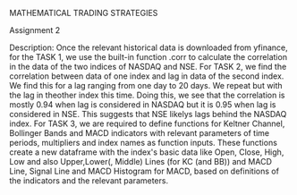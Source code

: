 MATHEMATICAL TRADING STRATEGIES

Assignment 2

Description: Once the relevant historical data is downloaded from yfinance, for the TASK 1, we use the built-in function <dataframe1>.corr<dataframe2> to calculate the correlation in the data of the two indices of NASDAQ and NSE. For TASK 2, we find the correlation between data of one index and lag in data of the second index. We find this for a lag ranging from one day to 20 days. We repeat but with the lag in theother index this time. Doing this, we see that the correlation is mostly 0.94 when lag is considered in NASDAQ but it is 0.95 when lag is considered in NSE. This suggests that NSE likelys lags behind the NASDAQ index. For TASK 3, we are required to define functions for Keltner Channel, Bollinger Bands and MACD indicators with relevant parameters of time periods, multipliers and index names as function inputs. These functions create a new dataframe with the index's basic data like Open, Close, High, Low and also Upper,Lower(, Middle) Lines (for KC (and BB)) and MACD Line, Signal Line and MACD Histogram for MACD, based on definitions of the indicators and the relevant parameters. 

